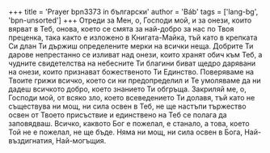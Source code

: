 +++
title = 'Prayer bpn3373 in български'
author = 'Báb'
tags = ['lang-bg', 'bpn-unsorted']
+++
Отреди за Мен, о, Господи мой, и за онези, които вярват в Теб, онова, което се смята за най-добро за нас по Твоя преценка, така както е изложено в Книгата-Майка, тъй като в крепката Си длан Ти държиш определените мерки на всички неща.
Добрите Ти дарове непрестанно се изливат над онези, които хранят обич към Теб, а чудните свидетелства на небесните Ти благини биват щедро дарявани на онези, които признават божественото Ти Единство. Поверяваме на Твоите грижи всичко, което си ни предопределил и Те умоляваме да ни дадеш всичкото добро, което знанието Ти обгръща.
Закриляй ме, о, Господи мой, от всяко зло, което всеведението Ти долавя, тъй като не съществува ни мощ, ни сила освен в Теб, не ще настъпи тържество освен от Твоето присъствие и единствено на Теб се полага да заповядваш. Всичко, каквото Бог е пожелал, е станало, а това, което Той не е пожелал, не ще бъде.
Няма ни мощ, ни сила освен в Бога, Най-въздигнатия, Най-могъщия.
